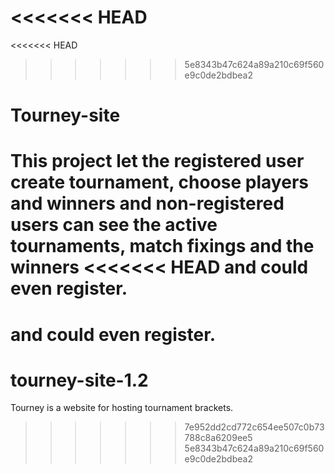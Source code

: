 <<<<<<< HEAD
=======
<<<<<<< HEAD
>>>>>>> 5e8343b47c624a89a210c69f560e9c0de2bdbea2
# Tourney-site

This project let the registered user create tournament, choose players and winners
and non-registered users can see the active tournaments, match fixings and the winners
<<<<<<< HEAD
and could even register.
=======
and could even register.
=======
# tourney-site-1.2
Tourney is a website for hosting tournament brackets.
>>>>>>> 7e952dd2cd772c654ee507c0b73788c8a6209ee5
>>>>>>> 5e8343b47c624a89a210c69f560e9c0de2bdbea2
